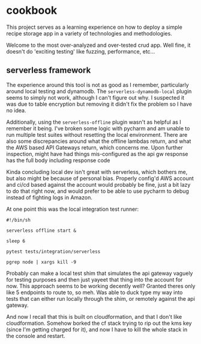 # cookbook

This project serves as a learning experience on how to deploy a simple recipe storage app in a variety of technologies and methodologies.

Welcome to the most over-analyzed and over-tested crud app. Well fine, it doesn't do 'exciting testing' like fuzzing, performance, etc...

## serverless framework

The experience around this tool is not as good as I remember, particularly around local testing and dynamodb. The `serverless-dynamodb-local` plugin seems to simply not work, although I can't figure out why. I suspected it was due to table encryption but removing it didn't fix the problem so I have no idea.

Additionally, using the `serverless-offline` plugin wasn't as helpful as I remember it being. I've broken some logic with pycharm and am unable to run multiple test suites without resetting the local environment. There are also some discrepancies around what the offline lambdas return, and what the AWS based API Gateways return, which concerns me. Upon further inspection, might have had things mis-configured as the api gw response has the full body including response code 

Kinda concluding local dev isn't great with serverless, which bothers me, but also might be because of personal bias. Properly config'd AWS account and ci/cd based against the account would probably be fine, just a bit lazy to do that right now, and would prefer to be able to use pycharm to debug instead of fighting logs in Amazon.

At one point this was the local integration test runner:

```
#!/bin/sh

serverless offline start &

sleep 6

pytest tests/integration/serverless

pgrep node | xargs kill -9
```

Probably can make a local test shim that simulates the api gateway vaguely for testing purposes and then just yayeet that thing into the account for now. This approach seems to be working decently well? Granted theres only like 5 endpoints to route to, so meh. Was able to duck type my way into tests that can either run locally through the shim, or remotely against the api gateway.

And now I recall that this is built on cloudformation, and that I don't like cloudformation. Somehow borked the cf stack trying to rip out the kms key (since I'm getting charged for it), and now I have to kill the whole stack in the console and restart.